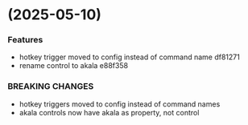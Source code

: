 #  (2025-05-10)


### Features

* hotkey trigger moved to config instead of command name df81271
* rename control to akala e88f358


### BREAKING CHANGES

* hotkey triggers moved to config instead of command names
* akala controls now have akala as property, not control



